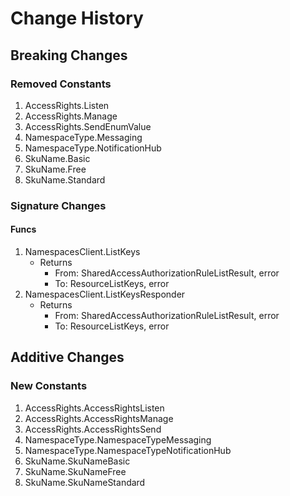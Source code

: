 # Change History

## Breaking Changes

### Removed Constants

1. AccessRights.Listen
1. AccessRights.Manage
1. AccessRights.SendEnumValue
1. NamespaceType.Messaging
1. NamespaceType.NotificationHub
1. SkuName.Basic
1. SkuName.Free
1. SkuName.Standard

### Signature Changes

#### Funcs

1. NamespacesClient.ListKeys
	- Returns
		- From: SharedAccessAuthorizationRuleListResult, error
		- To: ResourceListKeys, error
1. NamespacesClient.ListKeysResponder
	- Returns
		- From: SharedAccessAuthorizationRuleListResult, error
		- To: ResourceListKeys, error

## Additive Changes

### New Constants

1. AccessRights.AccessRightsListen
1. AccessRights.AccessRightsManage
1. AccessRights.AccessRightsSend
1. NamespaceType.NamespaceTypeMessaging
1. NamespaceType.NamespaceTypeNotificationHub
1. SkuName.SkuNameBasic
1. SkuName.SkuNameFree
1. SkuName.SkuNameStandard
